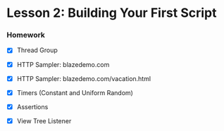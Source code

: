 # Lesson 2: Building Your First Script



### Homework

- [x] Thread Group
- [x] HTTP Sampler: blazedemo.com
- [x] HTTP Sampler: blazedemo.com/vacation.html
- [x] Timers (Constant and Uniform Random)
- [x] Assertions
- [x] View Tree Listener

